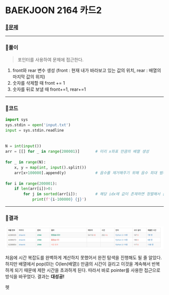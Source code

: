 # BAEKJOON 2164 카드2

### [🏸문제](https://www.acmicpc.net/problem/2164) 

<hr>



### 💊풀이

> 포인터를 사용하여 문제에 접근한다.

1. front와 rear 변수 생성 (front : 현재 내가 바라보고 있는 값의 위치, rear : 배열의 마지막 값의 위치)
1. 숫자를 삭제할 때 front += 1
1. 숫자를 뒤로 보낼 때 front+=1, rear+=1

<hr>

### 📌코드

```python
import sys
sys.stdin = open('input.txt')
input = sys.stdin.readline


N = int(input())
arr = [[] for _ in range(200001)]       # 미리 x좌표 만큼의 배열 생성

for _ in range(N):
    x, y = map(int, input().split())
    arr[x+100000].append(y)             # 음수를 제거해주기 위해 음수 최대 범위 만큼을 더해줌

for i in range(200001):
    if len(arr[i])>0:
        for j in sorted(arr[i]):        # 해당 idx에 값이 존재하면 정렬해서 순차적으로 뽑아낸다.
            print(f'{i-100000} {j}')

```

<hr>





### 🛀결과

![image-20220424191914090](readme.assets/image-20220424191914090.png)

처음에 시간 복잡도를 완벽하게 계산하지 못했어서 완전 탐색을 진행해도 될 줄 알았다. 하지만 배열에서 pop(0)는 O(len(배열)) 만큼의 시간이 걸리고 이것을 계속해서 반복하게 되기 때문에 제한 시간을 초과하게 된다. 따라서 바로 pointer를 사용한 접근으로 방식을 바꾸었다. 결과는 **대성공!**

헷
